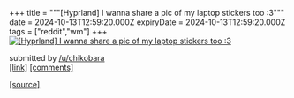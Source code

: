 +++
title = """[Hyprland] I wanna share a pic of my laptop stickers too :3"""
date = 2024-10-13T12:59:20.000Z
expiryDate = 2024-10-13T12:59:20.000Z
tags = ["reddit","wm"]
+++
[![[Hyprland] I wanna share a pic of my laptop stickers too :3](https://b.thumbs.redditmedia.com/OEDWUnw1_vyYK78shXLcGl_gpLQAc3IXwqB_SVH2UwQ.jpg "[Hyprland] I wanna share a pic of my laptop stickers too :3")](https://www.reddit.com/r/unixporn/comments/1g2p3kd/hyprland_i_wanna_share_a_pic_of_my_laptop/)

submitted by [/u/chikobara](https://www.reddit.com/user/chikobara)  
[\[link\]](https://www.reddit.com/gallery/1g2p3kd) [\[comments\]](https://www.reddit.com/r/unixporn/comments/1g2p3kd/hyprland_i_wanna_share_a_pic_of_my_laptop/)

[[source]](https://www.reddit.com/r/unixporn/comments/1g2p3kd/hyprland_i_wanna_share_a_pic_of_my_laptop/)
